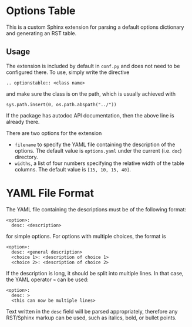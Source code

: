 # Options Table
This is a custom Sphinx extension for parsing a default options dictionary and generating an RST table.

## Usage
The extension is included by default in `conf.py` and does not need to be configured there.
To use, simply write the directive
```
.. optionstable:: <class name>
```
and make sure the class is on the path, which is usually achieved with
```
sys.path.insert(0, os.path.abspath("../"))
```
If the package has autodoc API documentation, then the above line is already there.

There are two options for the extension
- `filename` to specify the YAML file containing the description of the options. The default value is `options.yaml` under the current (i.e. `doc`) directory.
- `widths`, a list of four numbers specifying the relative width of the table columns. The default value is `[15, 10, 15, 40]`.


# YAML File Format
The YAML file containing the descriptions must be of the following format:
```
<option>:
  desc: <description>
```
for simple options.
For options with multiple choices, the format is
```
<option>:
  desc: <general description>
  <choice 1>: <description of choice 1>
  <choice 2>: <description of choice 2>
```

If the description is long, it should be split into multiple lines.
In that case, the YAML operator `>` can be used:
```
<option>:
  desc: >
  <this can now be multiple lines>
```

Text written in the `desc` field will be parsed appropriately, therefore any RST/Sphinx markup can be used, such as italics, bold, or bullet points.
